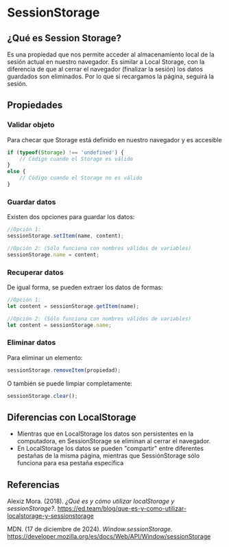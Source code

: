 # SessionStorage

## ¿Qué es Session Storage?

Es una propiedad que nos permite acceder al almacenamiento local de la sesión actual en nuestro navegador. Es similar a Local Storage, con la diferencia de que al cerrar el navegador (finalizar la sesión) los datos guardados son eliminados. Por lo que si recargamos la página, seguirá la sesión.

## Propiedades 

### Validar objeto

Para checar que Storage está definido en nuestro navegador y es accesible

```JavaScript
if (typeof(Storage) !== 'undefined') {
    // Código cuando el Storage es válido
}
else {
    // Código cuando el Storage no es válido
}
```

### Guardar datos

Existen dos opciones para guardar los datos:

```JavaScript
//Opción 1:
sessionStorage.setItem(name, content);

//Opción 2: (Sólo funciona con nombres válidos de variables)
sessionStorage.name = content;
```

### Recuperar datos

De igual forma, se pueden extraer los datos de formas:

```JavaScript
//Opción 1: 
let content = sessionStorage.getItem(name);

//Opción 2: (Sólo funciona con nombres válidos de variables)
let content = sessionStorage.name;
```

### Eliminar datos

Para eliminar un elemento:

```JavaScript
sessionStorage.removeItem(propiedad);
```

O también se puede limpiar completamente:

```JavaScript
sessionStorage.clear();
```

## Diferencias con LocalStorage

- Mientras que en LocalStorage los datos son persistentes en la computadora, en SessionStorage se eliminan al cerrar el navegador.
- En LocalStorage los datos se pueden "compartir" entre diferentes pestañas de la misma página, mientras que SessiónStorage sólo funciona para esa pestaña específica

## Referencias

Alexiz Mora. (2018). _¿Qué es y cómo utilizar localStorage y sessionStorage?_. https://ed.team/blog/que-es-y-como-utilizar-localstorage-y-sessionstorage

MDN. (17 de diciembre de 2024). _Window.sessionStorage._ https://developer.mozilla.org/es/docs/Web/API/Window/sessionStorage
